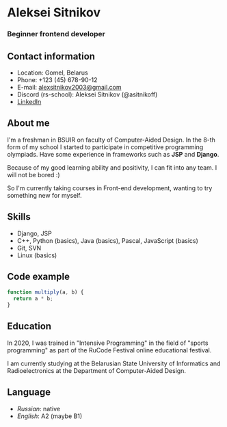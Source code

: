 # Aleksei Sitnikov

### Beginner frontend developer

## Contact information

* Location: Gomel, Belarus
* Phone: +123 (45) 678-90-12
* E-mail: alexsitnikov2003@gmail.com
* Discord (rs-school): Aleksei Sitnikov (@asitnikoff)
* [LinkedIn](https://www.linkedin.com/in/aleksei-sitnikov-2b5638212/)

## About me

I'm a freshman in BSUIR on faculty of Computer-Aided Design. In the 8-th form of my school I started to participate in competitive programming olympiads. Have some experience in frameworks such as **JSP** and **Django**.

Because of my good learning ability and positivity, I can fit into any team. I will not be bored :)

So I'm currently taking courses in Front-end development, wanting to try something new for myself.

## Skills

* Django, JSP
* C++, Python (basics), Java (basics), Pascal, JavaScript (basics)
* Git, SVN
* Linux (basics)

## Code example

```javascript
function multiply(a, b) {
  return a * b;
}
```

## Education

In 2020, I was trained in "Intensive Programming" in the field of "sports programming" as part of the RuCode Festival online educational festival.

I am currently studying at the Belarusian State University of Informatics and Radioelectronics at the Department of Computer-Aided Design.

## Language

* *Russian*: native
* *English*: A2 (maybe B1)